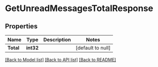# GetUnreadMessagesTotalResponse

## Properties
Name | Type | Description | Notes
------------ | ------------- | ------------- | -------------
**Total** | **int32** |  | [default to null]

[[Back to Model list]](../README.md#documentation-for-models) [[Back to API list]](../README.md#documentation-for-api-endpoints) [[Back to README]](../README.md)


